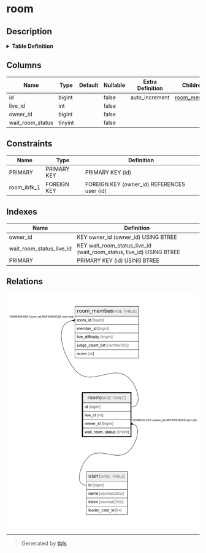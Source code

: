 # room

## Description

<details>
<summary><strong>Table Definition</strong></summary>

```sql
CREATE TABLE `room` (
  `id` bigint NOT NULL AUTO_INCREMENT,
  `live_id` int NOT NULL,
  `owner_id` bigint NOT NULL,
  `wait_room_status` tinyint NOT NULL,
  PRIMARY KEY (`id`),
  KEY `owner_id` (`owner_id`),
  KEY `wait_room_status_live_id` (`wait_room_status`,`live_id`),
  CONSTRAINT `room_ibfk_1` FOREIGN KEY (`owner_id`) REFERENCES `user` (`id`)
) ENGINE=InnoDB DEFAULT CHARSET=utf8mb4 COLLATE=utf8mb4_0900_ai_ci
```

</details>

## Columns

| Name | Type | Default | Nullable | Extra Definition | Children | Parents | Comment |
| ---- | ---- | ------- | -------- | ---------------- | -------- | ------- | ------- |
| id | bigint |  | false | auto_increment | [room_member](room_member.md) |  |  |
| live_id | int |  | false |  |  |  |  |
| owner_id | bigint |  | false |  |  | [user](user.md) |  |
| wait_room_status | tinyint |  | false |  |  |  |  |

## Constraints

| Name | Type | Definition |
| ---- | ---- | ---------- |
| PRIMARY | PRIMARY KEY | PRIMARY KEY (id) |
| room_ibfk_1 | FOREIGN KEY | FOREIGN KEY (owner_id) REFERENCES user (id) |

## Indexes

| Name | Definition |
| ---- | ---------- |
| owner_id | KEY owner_id (owner_id) USING BTREE |
| wait_room_status_live_id | KEY wait_room_status_live_id (wait_room_status, live_id) USING BTREE |
| PRIMARY | PRIMARY KEY (id) USING BTREE |

## Relations

![er](room.svg)

---

> Generated by [tbls](https://github.com/k1LoW/tbls)
